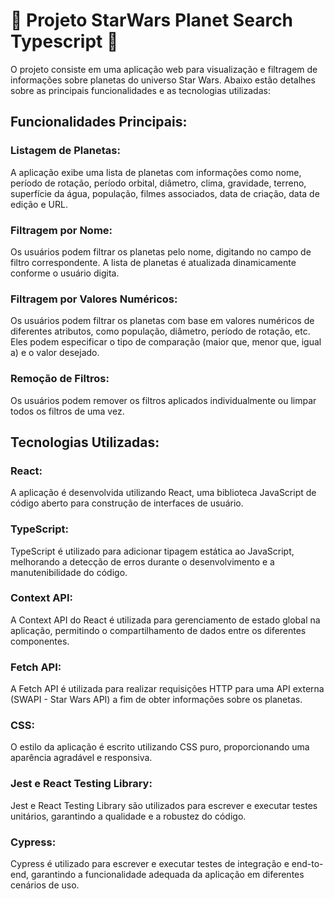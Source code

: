 # :construction: Projeto StarWars Planet Search Typescript :construction:
O projeto consiste em uma aplicação web para visualização e filtragem de informações sobre planetas do universo Star Wars. Abaixo estão detalhes sobre as principais funcionalidades e as tecnologias utilizadas:

## Funcionalidades Principais:
### Listagem de Planetas: 
A aplicação exibe uma lista de planetas com informações como nome, período de rotação, período orbital, diâmetro, clima, gravidade, terreno, superfície da água, população, filmes associados, data de criação, data de edição e URL.

### Filtragem por Nome: 
Os usuários podem filtrar os planetas pelo nome, digitando no campo de filtro correspondente. A lista de planetas é atualizada dinamicamente conforme o usuário digita.

### Filtragem por Valores Numéricos: 
Os usuários podem filtrar os planetas com base em valores numéricos de diferentes atributos, como população, diâmetro, período de rotação, etc. Eles podem especificar o tipo de comparação (maior que, menor que, igual a) e o valor desejado.

### Remoção de Filtros: 
Os usuários podem remover os filtros aplicados individualmente ou limpar todos os filtros de uma vez.

## Tecnologias Utilizadas:
### React: 
A aplicação é desenvolvida utilizando React, uma biblioteca JavaScript de código aberto para construção de interfaces de usuário.

### TypeScript: 
TypeScript é utilizado para adicionar tipagem estática ao JavaScript, melhorando a detecção de erros durante o desenvolvimento e a manutenibilidade do código.

### Context API: 
A Context API do React é utilizada para gerenciamento de estado global na aplicação, permitindo o compartilhamento de dados entre os diferentes componentes.

### Fetch API: 
A Fetch API é utilizada para realizar requisições HTTP para uma API externa (SWAPI - Star Wars API) a fim de obter informações sobre os planetas.

### CSS: 
O estilo da aplicação é escrito utilizando CSS puro, proporcionando uma aparência agradável e responsiva.

### Jest e React Testing Library: 
Jest e React Testing Library são utilizados para escrever e executar testes unitários, garantindo a qualidade e a robustez do código.

### Cypress: 
Cypress é utilizado para escrever e executar testes de integração e end-to-end, garantindo a funcionalidade adequada da aplicação em diferentes cenários de uso.